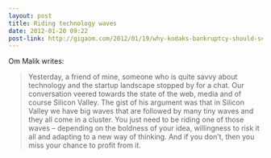 ```yaml
---
layout: post
title: Riding technology waves
date: 2012-01-20 09:22
post-link: http://gigaom.com/2012/01/19/why-kodaks-bankruptcy-should-scare-nokia/
---
```


Om Malik writes:

> Yesterday, a friend of mine, someone who is quite savvy about technology and the startup landscape stopped by for a chat. Our conversation veered towards the state of the web, media and of course Silicon Valley. The gist of his argument was that in Silicon Valley we have big waves that are followed by many tiny waves and they all come in a cluster. You just need to be riding one of those waves – depending on the boldness of your idea, willingness to risk it all and adapting to a new way of thinking. And if you don’t, then you miss your chance to profit from it.

